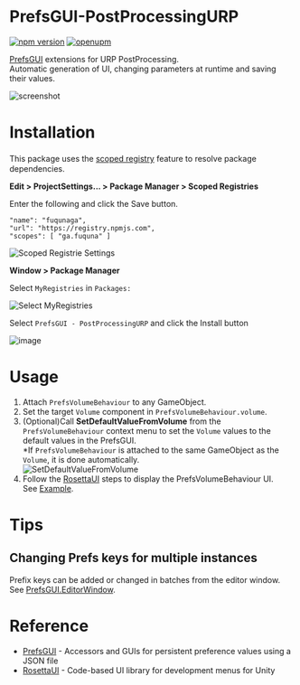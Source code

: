 # PrefsGUI-PostProcessingURP

[![npm version](https://badge.fury.io/js/ga.fuquna.prefsgui.postprocessingurp.svg)](https://badge.fury.io/js/ga.fuquna.prefsgui.postprocessingurp)
[![openupm](https://img.shields.io/npm/v/ga.fuquna.prefsgui.postprocessingurp?label=openupm&registry_uri=https://package.openupm.com)](https://openupm.com/packages/ga.fuquna.prefsgui.postprocessingurp/)

[PrefsGUI](https://github.com/fuqunaga/PrefsGUI) extensions for URP PostProcessing.  
Automatic generation of UI, changing parameters at runtime and saving their values.

![screenshot](https://github.com/fuqunaga/PrefsGUI-PostProcessingURP/assets/821072/688ec82e-2140-4bae-80f6-98496c657ae8)

# Installation

This package uses the [scoped registry] feature to resolve package　dependencies. 

[scoped registry]: https://docs.unity3d.com/Manual/upm-scoped.html


**Edit > ProjectSettings... > Package Manager > Scoped Registries**

Enter the following and click the Save button.

```
"name": "fuqunaga",
"url": "https://registry.npmjs.com",
"scopes": [ "ga.fuquna" ]
```
![Scoped Registrie Settings](https://github.com/fuqunaga/PrefsGUI-PostProcessingURP/assets/821072/1b4c1008-dd5b-469b-a270-513c50c545fb)


**Window > Package Manager**

Select `MyRegistries` in `Packages:`

![Select MyRegistries](https://github.com/fuqunaga/PrefsGUI-PostProcessingURP/assets/821072/74b3b9b4-4a75-4dfa-b5b0-06999c8ad0ac)

Select `PrefsGUI - PostProcessingURP` and click the Install button  

![image](https://github.com/fuqunaga/PrefsGUI-PostProcessingURP/assets/821072/9375e0dc-0efb-48e6-9914-a715fddc9efc)


# Usage

1. Attach `PrefsVolumeBehaviour` to any GameObject.
2. Set the target `Volume` component in `PrefsVolumeBehaviour.volume`.
3. (Optional)Call **SetDefaultValueFromVolume** from the `PrefsVolumeBehaviour` context menu to set the `Volume` values to the default values in the PrefsGUI.  
*If `PrefsVolumeBehaviour` is attached to the same GameObject as the `Volume`, it is done automatically.  
![SetDefaultValueFromVolume](https://github.com/fuqunaga/PrefsGUI-PostProcessingURP/assets/821072/2baf4342-09a7-4582-a350-b4ab3e016dca)
1. Follow the [RosettaUI](https://github.com/fuqunaga/RosettaUI) steps to display the PrefsVolumeBehaviour UI.  
   See [Example](Assets/Example/PrefsVolumeBehaviourExample.cs).


# Tips
## Changing Prefs keys for multiple instances

Prefix keys can be added or changed in batches from the editor window.  
See [PrefsGUI.EditorWindow](https://github.com/fuqunaga/PrefsGUI#editorwindow).

# Reference

- [PrefsGUI](https://github.com/fuqunaga/PrefsGUI) - Accessors and GUIs for persistent preference values using a JSON file
- [RosettaUI](https://github.com/fuqunaga/RosettaUI) - Code-based UI library for development menus for Unity
